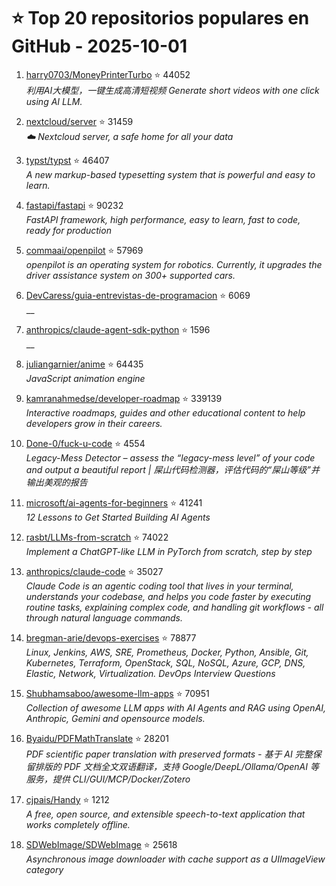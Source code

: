 # ⭐ Top 20 repositorios populares en GitHub - 2025-10-01

1. [harry0703/MoneyPrinterTurbo](https://github.com/harry0703/MoneyPrinterTurbo) ⭐ 44052  
   _利用AI大模型，一键生成高清短视频 Generate short videos with one click using AI LLM._

2. [nextcloud/server](https://github.com/nextcloud/server) ⭐ 31459  
   _☁️ Nextcloud server, a safe home for all your data_

3. [typst/typst](https://github.com/typst/typst) ⭐ 46407  
   _A new markup-based typesetting system that is powerful and easy to learn._

4. [fastapi/fastapi](https://github.com/fastapi/fastapi) ⭐ 90232  
   _FastAPI framework, high performance, easy to learn, fast to code, ready for production_

5. [commaai/openpilot](https://github.com/commaai/openpilot) ⭐ 57969  
   _openpilot is an operating system for robotics. Currently, it upgrades the driver assistance system on 300+ supported cars._

6. [DevCaress/guia-entrevistas-de-programacion](https://github.com/DevCaress/guia-entrevistas-de-programacion) ⭐ 6069  
   __

7. [anthropics/claude-agent-sdk-python](https://github.com/anthropics/claude-agent-sdk-python) ⭐ 1596  
   __

8. [juliangarnier/anime](https://github.com/juliangarnier/anime) ⭐ 64435  
   _JavaScript animation engine_

9. [kamranahmedse/developer-roadmap](https://github.com/kamranahmedse/developer-roadmap) ⭐ 339139  
   _Interactive roadmaps, guides and other educational content to help developers grow in their careers._

10. [Done-0/fuck-u-code](https://github.com/Done-0/fuck-u-code) ⭐ 4554  
   _Legacy-Mess Detector – assess the “legacy-mess level” of your code and output a beautiful report | 屎山代码检测器，评估代码的“屎山等级”并输出美观的报告_

11. [microsoft/ai-agents-for-beginners](https://github.com/microsoft/ai-agents-for-beginners) ⭐ 41241  
   _12 Lessons to Get Started Building AI Agents_

12. [rasbt/LLMs-from-scratch](https://github.com/rasbt/LLMs-from-scratch) ⭐ 74022  
   _Implement a ChatGPT-like LLM in PyTorch from scratch, step by step_

13. [anthropics/claude-code](https://github.com/anthropics/claude-code) ⭐ 35027  
   _Claude Code is an agentic coding tool that lives in your terminal, understands your codebase, and helps you code faster by executing routine tasks, explaining complex code, and handling git workflows - all through natural language commands._

14. [bregman-arie/devops-exercises](https://github.com/bregman-arie/devops-exercises) ⭐ 78877  
   _Linux, Jenkins, AWS, SRE, Prometheus, Docker, Python, Ansible, Git, Kubernetes, Terraform, OpenStack, SQL, NoSQL, Azure, GCP, DNS, Elastic, Network, Virtualization. DevOps Interview Questions_

15. [Shubhamsaboo/awesome-llm-apps](https://github.com/Shubhamsaboo/awesome-llm-apps) ⭐ 70951  
   _Collection of awesome LLM apps with AI Agents and RAG using OpenAI, Anthropic, Gemini and opensource models._

16. [Byaidu/PDFMathTranslate](https://github.com/Byaidu/PDFMathTranslate) ⭐ 28201  
   _PDF scientific paper translation with preserved formats - 基于 AI 完整保留排版的 PDF 文档全文双语翻译，支持 Google/DeepL/Ollama/OpenAI 等服务，提供 CLI/GUI/MCP/Docker/Zotero_

17. [cjpais/Handy](https://github.com/cjpais/Handy) ⭐ 1212  
   _A free, open source, and extensible speech-to-text application that works completely offline._

18. [SDWebImage/SDWebImage](https://github.com/SDWebImage/SDWebImage) ⭐ 25618  
   _Asynchronous image downloader with cache support as a UIImageView category_


<!-- Última actualización: 2025-10-01T08:05:57.404423 UTC -->